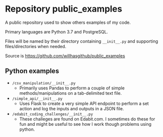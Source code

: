 # Repository public_examples
A public repository used to show others examples of my code.

Primary languages are Python 3.7 and PostgreSQL. 

Files will be named by their directory containing `__init__.py` and supporting files/directories when needed.

Source is https://github.com/willhasgithub/public_examples
## Python examples
- `/csv_manipulation/__init__.py`
    - Primarily uses Pandas to perform a couple of simple methods/manipulations on a tab-delimited text file.
- `/simple_api/__init__.py`
    - Uses Flask to create a very simple API endpoint to perform a set action and log the inputs and outputs in a JSON file.
- `/edabit_coding_challenges/__init__.py`
    - These challeges are found on Edabit.com. I sometimes do these for fun and might be useful to see how I work though problems using python.

